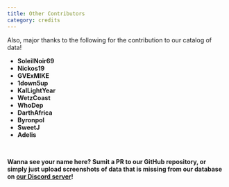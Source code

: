 ```yaml
---
title: Other Contributors
category: credits
---
```


Also, major thanks to the following for the contribution to our catalog of data!

* **SoleilNoir69**
* **Nickos19**
* **GVExMIKE**
* **1down5up**
* **KalLightYear**
* **WetzCoast**
* **WhoDep**
* **DarthAfrica**
* **Byronpol**
* **SweetJ**
* **Adelis**

<br />

**Wanna see your name here? Sumit a PR to our GitHub repository, or simply just upload screenshots of data that is missing from our database on [our Discord server](https://disboard.org/server/1032854323752869964)!**
